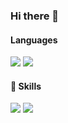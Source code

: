 ### Hi there 👋

<!-- ![Anurag's GitHub stats](https://github-readme-stats.vercel.app/api?username=lsn5963&show_icons=true&theme=great-gatsby) -->
#### Languages
<img src="https://img.shields.io/badge/Python-3776AB?style=for-the-badge&logo=Spring&logoColor=white">
<img src="https://img.shields.io/badge/Java-007396?style=for-the-badge&logo=Spring&logoColor=white">

#### 💪 Skills
<img src="https://img.shields.io/badge/SpringBoot-6DB33F?style=for-the-badge&logo=Spring&logoColor=white">
<img src="https://img.shields.io/badge/MariaDB-003545?style=for-the-badge&logo=Spring&logoColor=white">
